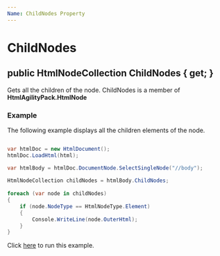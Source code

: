 ```yaml
---
Name: ChildNodes Property
---
```


# ChildNodes

## public HtmlNodeCollection ChildNodes { get; }

Gets all the children of the node. ChildNodes is a member of **HtmlAgilityPack.HtmlNode**

### Example

The following example displays all the children elements of the node.

```csharp

var htmlDoc = new HtmlDocument();
htmlDoc.LoadHtml(html);

var htmlBody = htmlDoc.DocumentNode.SelectSingleNode("//body");
		
HtmlNodeCollection childNodes = htmlBody.ChildNodes;
		
foreach (var node in childNodes)
{
    if (node.NodeType == HtmlNodeType.Element)
    {
        Console.WriteLine(node.OuterHtml);
    }
}	

```

Click [here](https://dotnetfiddle.net/9drY3o) to run this example.
